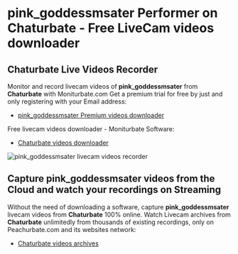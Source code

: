 # pink_goddessmsater Performer on Chaturbate - Free LiveCam videos downloader

## Chaturbate Live Videos Recorder

Monitor and record livecam videos of **pink_goddessmsater** from **Chaturbate** with Moniturbate.com
Get a premium trial for free by just and only registering with your Email address:
* [pink_goddessmsater Premium videos downloader](https://moniturbate.com/request-demo-licence-key.html)

Free livecam videos downloader - Moniturbate Software:
* [Chaturbate videos downloader](https://moniturbate.com/moniturbate-download-software.html)

![pink_goddessmsater livecam videos recorder](https://peachurnet.com/templates/moniturbate-software.png)


## Capture pink_goddessmsater videos from the Cloud and watch your recordings on Streaming

Without the need of downloading a software, capture **pink_goddessmsater** livecam videos from **Chaturbate** 100% online.
Watch Livecam archives from **Chaturbate** unlimitedly from thousands of existing recordings, only on Peachurbate.com and its websites network:
* [Chaturbate videos archives](https://peachurnet.com/)